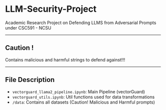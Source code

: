 # LLM-Security-Project
Academic Research Project on Defending LLMS from Adversarial Prompts under CSC591 - NCSU
___
## Caution !
Contains malicious and harmful strings to defend against!!!
___
## File Description
- `vectorguard_llama2_pipeline.ipynb`: Main Pipeline (vectorGuard)
- `vectorguard_utils.ipynb`: Util functions used for data transformations
- `/data`: Contains all datasets (Caution! Malicious and Harmful prompts)
